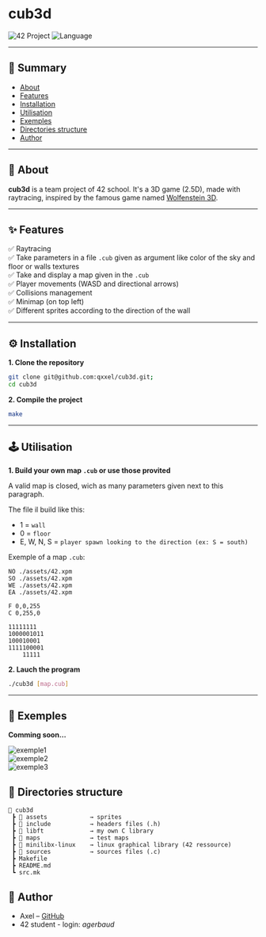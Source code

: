 # cub3d
![42 Project](https://img.shields.io/badge/42-Project-blue)
![Language](https://img.shields.io/badge/C-0E7FC0?logo=c)

---

## 📌 Summary
- [About](#about)
- [Features](#features)
- [Installation](#installation)
- [Utilisation](#utilisation)
- [Exemples](#exemples)
- [Directories structure](#directories-structure)
- [Author](#author)

---

<a id="about"></a>
## 📖 About

**cub3d** is a team project of 42 school.
It's a 3D game (2.5D), made with raytracing, inspired by the famous game named [Wolfenstein 3D](https://en.wikipedia.org/wiki/Wolfenstein_3D).

---

<a id="features"></a>
## ✨ Features

✅ Raytracing  
✅ Take parameters in a file `.cub` given as argument like color of the sky and floor or walls textures  
✅ Take and display a map given in the `.cub`  
✅ Player movements (WASD and directional arrows)  
✅ Collisions management  
✅ Minimap (on top left)  
✅ Different sprites according to the direction of the wall

---

<a id="installation"></a>
## ⚙️ Installation

**1. Clone the repository**
```bash
git clone git@github.com:qxxel/cub3d.git;
cd cub3d
```

**2. Compile the project**
```bash
make
```

---

<a id="utilisation"></a>
## 🕹️ Utilisation

**1. Build your own map `.cub` or use those provited**

A valid map is closed, wich as many parameters given next to this paragraph.

The file il build like this:
- 1 = `wall`
- 0 = `floor`
- E, W, N, S = `player spawn looking to the direction (ex: S = south)`

Exemple of a map `.cub`:
```
NO ./assets/42.xpm
SO ./assets/42.xpm
WE ./assets/42.xpm
EA ./assets/42.xpm

F 0,0,255
C 0,255,0

11111111
1000001011
100010001
1111100001
    11111

```

**2. Lauch the program**

```bash
./cub3d [map.cub]
```

---

<a id="exemples"></a>
## 📸 Exemples

**Comming soon...**

![exemple1]()  
![exemple2]()  
![exemple3]()  

<a id="directories-structure"></a>
## 📂 Directories structure

```plaintext
📂 cub3d
 ┣ 📂 assets            → sprites
 ┣ 📂 include           → headers files (.h)
 ┣ 📂 libft             → my own C library
 ┣ 📂 maps              → test maps
 ┣ 📂 minilibx-linux    → linux graphical library (42 ressource)
 ┣ 📂 sources           → sources files (.c)
 ┣ Makefile
 ┣ README.md
 ┗ src.mk
```

<a id="author"></a>
## 👤 Author

* Axel – [GitHub](https://gitub.com/qxxel)
* 42 student - login: *agerbaud*